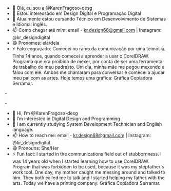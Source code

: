 - 👋 Olá, eu sou a @KarenFragoso-desg
- 👀 Estou interessado em Design Digital e Programação Digital
- 🌱 Atualmente estou cursando Técnico em Desenvolvimento de Sistemas e Idioma: inglês.
- 📫 Como chegar até mim: email - kr.design68@gmail.com | Instagram: @kr_designdigital
- 😄 Pronomes: ela/dela
- ⚡ Fato engraçado: Comecei no ramo da comunicação por uma teimosia. Tinha 14 anos, quando comecei a aprender a usar o CorelDRAW.
Programa que era proibido de mexer, por conta de ser uma ferramenta de trabalho do meu padrasto. Um dia, minha mãe me pegou mexendo e falou com ele.
Ambos me chamaram para conversar e comecei a ajudar meu pai com as artes.
Hoje temos uma gráfica: Gráfica Copiadora Serramar.
<p>
-
<p>
-
<p>
  
- 👋 Hi, I’m @KarenFragoso-desg
- 👀 I’m interested in Digital Design and Programming
- 🌱 I am currently studying System Development Technician and English language.
- 📫 How to reach me: email - kr.design68@gmail.com | Instagram: @kr_designdigital
- 😄 Pronouns: She/Her
- ⚡ Fun fact: I started in the communications field out of stubbornness. I was 14 years old when I started learning how to use CorelDRAW.
Program that was forbidden to be used, because it was my stepfather's work tool. One day, my mother caught me messing around and talked to him.
They both called me to talk and I started helping my father with the arts.
Today we have a printing company: Gráfica Copiadora Serramar.

<!---
KarenFragoso-desg/KarenFragoso-desg is a ✨ special ✨ repository because its `README.md` (this file) appears on your GitHub profile.
You can click the Preview link to take a look at your changes.
--->
